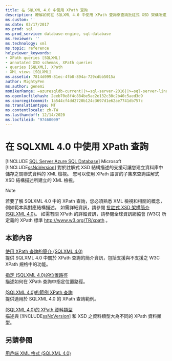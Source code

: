 ```yaml
---
title: 在 SQLXML 4.0 中使用 XPath 查詢
description: 瞭解如何在 SQLXML 4.0 中使用 XPath 查詢來查詢批註式 XSD 架構所建立的 XML 視圖。
ms.custom: ''
ms.date: 03/17/2017
ms.prod: sql
ms.prod_service: database-engine, sql-database
ms.reviewer: ''
ms.technology: xml
ms.topic: reference
helpviewer_keywords:
- XPath queries [SQLXML]
- annotated XSD schemas, XPath queries
- queries [SQLXML], XPath
- XML views [SQLXML]
ms.assetid: 7814d099-81ec-4fb8-894a-729cdbb5015a
author: MightyPen
ms.author: genemi
monikerRange: =azuresqldb-current||>=sql-server-2016||>=sql-server-linux-2017||=azuresqldb-mi-current
ms.openlocfilehash: 2eeb70e8f4c884be5ac2e132c30c2b40c5aed3d9
ms.sourcegitcommit: 1a544cf4dd2720b124c3697d1e62ae7741db757c
ms.translationtype: MT
ms.contentlocale: zh-TW
ms.lasthandoff: 12/14/2020
ms.locfileid: "97460009"
---
```

# <a name="using-xpath-queries-in-sqlxml-40"></a>在 SQLXML 4.0 中使用 XPath 查詢
[!INCLUDE [SQL Server Azure SQL Database](../../includes/applies-to-version/sql-asdb.md)]
  Microsoft [!INCLUDE[ssNoVersion](../../includes/ssnoversion-md.md)] 對於註解式 XSD 結構描述的支援可讓您建立資料庫中儲存之關聯式資料的 XML 檢視。 您可以使用 XPath 語言的子集來查詢註解式 XSD 結構描述所建立的 XML 檢視。  
  
> [!NOTE]  
>  若要了解 SQLXML 4.0 中的 XPath 查詢，您必須熟悉 XML 檢視和相關的概念，例如範本與對應結構描述。 如需詳細資訊，請參閱 [批註式 XSD 架構簡介 &#40;SQLXML 4.0&#41;](../../relational-databases/sqlxml/annotated-xsd-schemas/introduction-to-annotated-xsd-schemas-sqlxml-4-0.md)。 如需有關 XPath 的詳細資訊，請參閱全球資訊網協會 (W3C) 所定義的 XPath 標準 http://www.w3.org/TR/xpath 。  
  
## <a name="in-this-section"></a>本節內容  
 [使用 XPath 查詢的簡介 &#40;SQLXML 4.0&#41;](../../relational-databases/sqlxml-annotated-xsd-schemas-xpath-queries/introduction-to-using-xpath-queries-sqlxml-4-0.md)  
 提供 SQLXML 4.0 中關於 XPath 查詢的簡介資訊，包括支援與不支援之 W3C XPath 規格中的功能。  
  
 [指定 &#40;SQLXML 4.0&#41;的位置路徑 ](../../relational-databases/sqlxml-annotated-xsd-schemas-xpath-queries/location-path/specifying-a-location-path-sqlxml-4-0.md)  
 描述如何在 XPath 查詢中指定位置路徑。  
  
 [&#40;SQLXML 4.0&#41;的範例 XPath 查詢 ](../../relational-databases/sqlxml-annotated-xsd-schemas-xpath-queries/samples/sample-xpath-queries-sqlxml-4-0.md)  
 提供適用於 SQLXML 4.0 的 XPath 查詢範例。  
  
 [&#40;SQLXML 4.0&#41;的 XPath 資料類型 ](../../relational-databases/sqlxml-annotated-xsd-schemas-xpath-queries/xpath-data-types-sqlxml-4-0.md)  
 描述與 [!INCLUDE[ssNoVersion](../../includes/ssnoversion-md.md)] 和 XSD 之資料類型大為不同的 XPath 資料類型。  
  
## <a name="see-also"></a>另請參閱  
 [用戶端 XML 格式 &#40;SQLXML 4.0&#41;](../../relational-databases/sqlxml/formatting/client-side-xml-formatting-sqlxml-4-0.md)  
  
  
